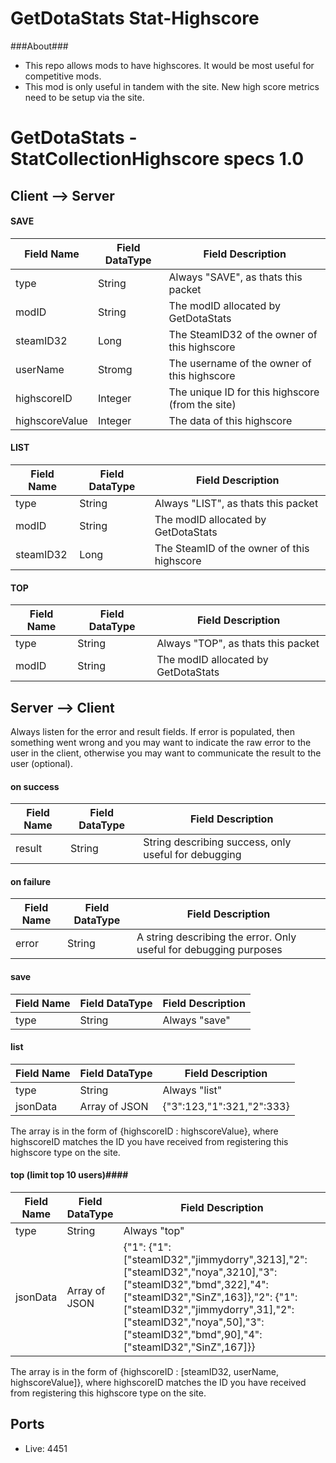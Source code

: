 GetDotaStats Stat-Highscore
=====

###About###
 - This repo allows mods to have highscores. It would be most useful for competitive mods.
 - This mod is only useful in tandem with the site. New high score metrics need to be setup via the site.

# GetDotaStats - StatCollectionHighscore specs 1.0 #

## Client --> Server ##

#### SAVE ####
|Field Name|Field DataType|Field Description
|----------|--------------|-----------------
|type      |String        |Always "SAVE", as thats this packet
|modID     |String        |The modID allocated by GetDotaStats
|steamID32   |Long          |The SteamID32 of the owner of this highscore
|userName   |Stromg          |The username of the owner of this highscore
|highscoreID    |Integer       |The unique ID for this highscore (from the site)
|highscoreValue  |Integer          |The data of this highscore

#### LIST ####
|Field Name|Field DataType|Field Description
|----------|--------------|-----------------
|type      |String        |Always "LIST", as thats this packet
|modID     |String        |The modID allocated by GetDotaStats
|steamID32   |Long          |The SteamID of the owner of this highscore

#### TOP ####
|Field Name|Field DataType|Field Description
|----------|--------------|-----------------
|type      |String        |Always "TOP", as thats this packet
|modID     |String        |The modID allocated by GetDotaStats

## Server --> Client ##

Always listen for the error and result fields. If error is populated, then something went wrong and you may want to indicate the raw error to the user in the client, otherwise you may want to communicate the result to the user (optional).

#### on success ####
|Field Name|Field DataType|Field Description
|----------|--------------|-----------------
|result    |String        | String describing success, only useful for debugging

#### on failure ####
|Field Name|Field DataType|Field Description
|----------|--------------|-----------------
|error     |String        |A string describing the error. Only useful for debugging purposes

#### save ####
|Field Name|Field DataType|Field Description
|----------|--------------|-----------------
|type      |String        |Always "save"

#### list ####
|Field Name|Field DataType|Field Description
|----------|--------------|-----------------
|type      |String        |Always "list"
|jsonData  |Array of JSON |{"3":123,"1":321,"2":333}

The array is in the form of {highscoreID : highscoreValue}, where highscoreID matches the ID you have received from registering this highscore type on the site.

#### top (limit top 10 users)####
|Field Name|Field DataType|Field Description
|----------|--------------|-----------------
|type      |String        |Always "top"
|jsonData  |Array of JSON |{"1": {"1": ["steamID32","jimmydorry",3213],"2": ["steamID32","noya",3210],"3": ["steamID32","bmd",322],"4": ["steamID32","SinZ",163]},"2": {"1": ["steamID32","jimmydorry",31],"2": ["steamID32","noya",50],"3": ["steamID32","bmd",90],"4": ["steamID32","SinZ",167]}}

The array is in the form of {highscoreID : [steamID32, userName, highscoreValue]}, where highscoreID matches the ID you have received from registering this highscore type on the site.

## Ports ##

* Live: 4451
